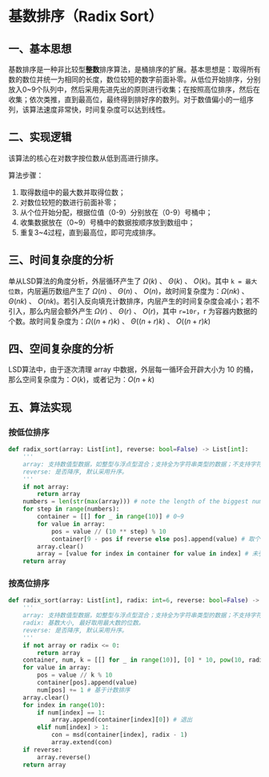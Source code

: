 # 基数排序（Radix Sort）

## 一、基本思想

基数排序是一种非比较型**整数**排序算法，是桶排序的扩展。基本思想是：取得所有数的数位并统一为相同的长度，数位较短的数字前面补零。从低位开始排序，分别放入0~9个队列中，然后采用先进先出的原则进行收集；在按照高位排序，然后在收集；依次类推，直到最高位，最终得到排好序的数列。对于数值偏小的一组序列，该算法速度非常快，时间复杂度可以达到线性。

## 二、实现逻辑

该算法的核心在对数字按位数从低到高进行排序。

算法步骤：
1. 取得数组中的最大数并取得位数；
2. 对数位较短的数进行前面补零；
3. 从个位开始分配，根据位值（0-9）分别放在（0-9）号桶中；
4. 收集数据放在（0~9）号桶中的数据按顺序放到数组中；
5. 重复3~4过程，直到最高位，即可完成排序。

## 三、时间复杂度的分析

单从LSD算法的角度分析，外层循环产生了 $\Omega(k)$ 、 $\Theta(k)$ 、 $O(k)$。其中 `k = 最大位数`，内层遍历数组产生了 $\Omega(n)$ 、 $\Theta(n)$ 、 $O(n)$，故时间复杂度为：$\Omega(nk)$ 、 $\Theta(nk)$ 、 $O(nk)$。若引入反向填充计数排序，内层产生的时间复杂度会减小；若不引入，那么内层会额外产生 $\Omega(r)$ 、 $\Theta(r)$ 、 $O(r)$，其中 `r=10r`，r 为容器内数据的个数。故时间复杂度为：$\Omega((n+r)k)$ 、 $\Theta((n+r)k)$ 、 $O((n+r)k)$

## 四、空间复杂度的分析

LSD算法中，由于逐次清理 array 中数据，外层每一循环会开辟大小为 10 的桶，那么空间复杂度为：$O(k)$，或者记为：$O(n+k)$

## 五、算法实现

### 按低位排序

```python
def radix_sort(array: List[int], reverse: bool=False) -> List[int]:
    '''
    array: 支持数值型数据，如整型与浮点型混合；支持全为字符串类型的数据；不支持字符串型与数值型混合。
    reverse: 是否降序, 默认采用升序。
    '''
    if not array:
        return array
    numbers = len(str(max(array))) # note the length of the biggest num
    for step in range(numbers):
        container = [[] for _ in range(10)] # 0~9
        for value in array:
            pos = value // (10 ** step) % 10
            container[9 - pos if reverse else pos].append(value) # 取个位
        array.clear()
        array = [value for index in container for value in index] # 未引入反向填充
    return array
```

### 按高位排序

```python
def radix_sort(array: List[int], radix: int=6, reverse: bool=False) -> List[int]:
    '''
    array: 支持数值型数据，如整型与浮点型混合；支持全为字符串类型的数据；不支持字符串型与数值型混合。
    radix: 基数大小, 最好取用最大数的位数。
    reverse: 是否降序, 默认采用升序。
    '''
    if not array or radix <= 0:
        return array
    container, num, k = [[] for _ in range(10)], [0] * 10, pow(10, radix - 1)
    for value in array:
        pos = value // k % 10
        container[pos].append(value)
        num[pos] += 1 # 基于计数排序
    array.clear()
    for index in range(10):
        if num[index] == 1:
            array.append(container[index][0]) # 退出
        elif num[index] > 1:
            con = msd(container[index], radix - 1)
            array.extend(con)
    if reverse:
        array.reverse()
    return array
```
